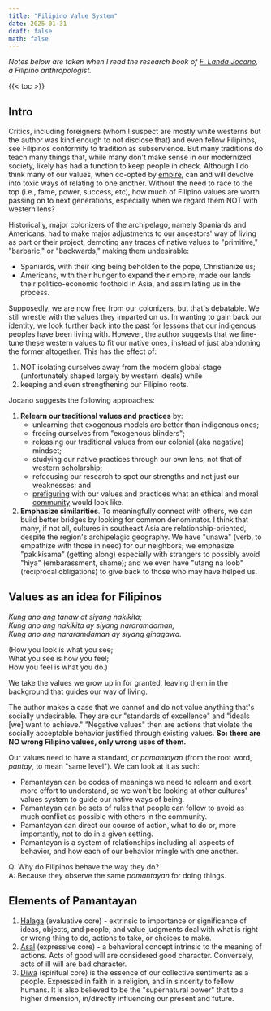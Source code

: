 ```yaml
---
title: "Filipino Value System"
date: 2025-01-31
draft: false
math: false
---
```


*Notes below are taken when I read the research book of [F. Landa Jocano](https://en.wikipedia.org/wiki/F._Landa_Jocano),
a Filipino anthropologist.*

{{< toc >}}

## Intro

Critics, including foreigners (whom I suspect are mostly white westerns
but the author was kind enough to not disclose that) and even fellow
Filipinos, see Filipinos conformity to tradition as subservience. But
many traditions do teach many things that, while many don't make sense
in our modernized society, likely has had a function to keep people in
check. Although I do think many of our values, when co-opted by
[empire](/empire), can and will devolve into toxic ways of relating to
one another. Without the need to race to the top (i.e., fame, power,
success, etc), how much of Filipino values are worth passing on to next
generations, especially when we regard them NOT with western lens?

Historically, major colonizers of the archipelago, namely Spaniards and
Americans, had to make major adjustments to our ancestors' way of living
as part or their project, demoting any traces of native values to
"primitive," "barbaric," or "backwards," making them undesirable:
- Spaniards, with their king being beholden to the pope, Christianize
  us;
- Americans, with their hunger to expand their empire, made our lands
  their politico-economic foothold in Asia, and assimilating us in the
  process.

Supposedly, we are now free from our colonizers, but that's debatable.
We still wrestle with the values they imparted on us. In wanting to gain
back our identity, we look further back into the past for lessons that
our indigenous peoples have been living with. However, the author
suggests that we fine-tune these western values to fit our native ones,
instead of just abandoning the former altogether. This has the effect
of:
1. NOT isolating ourselves away from the modern global stage
   (unfortunately shaped largely by western ideals) while
2. keeping and even strengthening our Filipino roots.

Jocano suggests the following approaches:

1. **Relearn our traditional values and practices** by:
    - unlearning that exogenous models are better than indigenous ones;
    - freeing ourselves from "exogenous blinders";
    - releasing our traditional values from our colonial (aka negative)
      mindset;
    - studying our native practices through our own lens, not that of
      western scholarship;
    - refocusing our research to spot our strengths and not just our
      weaknesses; and
    - [prefiguring](/prefiguration) with our values and practices what
      an ethical and moral [community](/community) would look like.
2. **Emphasize similarities**. To meaningfully connect with others, we
can build better bridges by looking for common denominator. I think that
many, if not all, cultures in southeast Asia are relationship-oriented,
despite the region's archipelagic geography. We have "unawa" (verb, to
empathize with those in need) for our neighbors; we emphasize
"pakikisama" (getting along) especially with strangers to possibly avoid
"hiya" (embarassment, shame); and we even have "utang na loob"
(reciprocal obligations) to give back to those who may have helped us.

## Values as an idea for Filipinos

*Kung ano ang tanaw at siyang nakikita;  
Kung ano ang nakikita ay siyang nararamdaman;  
Kung ano ang nararamdaman ay siyang ginagawa.*

(How you look is what you see;  
What you see is how you feel;  
How you feel is what you do.)

We take the values we grow up in for granted, leaving them in the
background that guides our way of living.

The author makes a case that we cannot and do not value anything that's
socially undesirable. They are our "standards of excellence" and "ideals
[we] want to achieve." "Negative values" then are actions that violate
the socially acceptable behavior justified through existing values. **So:
there are NO wrong Filipino values, only wrong uses of them.**

Our values need to have a standard, or *pamantayan* (from the root word,
*pantay*, to mean "same level"). We can look at it as such:
- Pamantayan can be codes of meanings we need to relearn and exert more
  effort to understand, so we won't be looking at other cultures' values
  system to guide our native ways of being.
- Pamantayan can be sets of rules that people can follow to avoid as
  much conflict as possible with others in the community.
- Pamantayan can direct our course of action, what to do or, more
  importantly, not to do in a given setting.
- Pamantayan is a system of relationships including all aspects of
  behavior, and how each of our behavior mingle with one another.

Q: Why do Filipinos behave the way they do?  
A: Because they observe the same *pamantayan* for doing things.

## Elements of Pamantayan

1. [Halaga](/halaga) (evaluative core) - extrinsic to importance or
   significance of ideas, objects, and people; and value judgments deal
   with what is right or wrong thing to do, actions to take, or choices
   to make.
2. [Asal](/asal) (expressive core) - a behavioral concept intrinsic to
   the meaning of actions. Acts of good will are considered good
   character. Conversely, acts of ill will are bad character.
3. [Diwa](/diwa) (spiritual core) is the essence of our collective
   sentiments as a people. Expressed in faith in a religion, and in
   sincerity to fellow humans. It is also believed to be the
   "supernatural power" that to a higher dimension, in/directly
   influencing our present and future.
